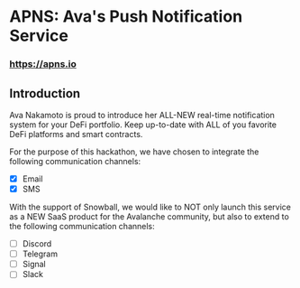 # APNS: Ava's Push Notification Service

### https://apns.io

## Introduction

Ava Nakamoto is proud to introduce her ALL-NEW real-time notification system for your DeFi portfolio. Keep up-to-date with ALL of you favorite DeFi platforms and smart contracts.

For the purpose of this hackathon, we have chosen to integrate the following communication channels:

- [x] Email
- [x] SMS

With the support of Snowball, we would like to NOT only launch this service as a NEW SaaS product for the Avalanche community, but also to extend to the following communication channels:

- [ ] Discord
- [ ] Telegram
- [ ] Signal
- [ ] Slack
